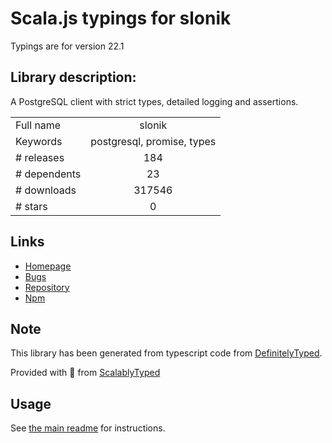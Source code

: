 
# Scala.js typings for slonik

Typings are for version 22.1

## Library description:
A PostgreSQL client with strict types, detailed logging and assertions.

|                    |                 |
| ------------------ | :-------------: |
| Full name          | slonik |
| Keywords           | postgresql, promise, types |
| # releases         | 184 |
| # dependents       | 23 |
| # downloads        | 317546 |
| # stars            | 0 |

## Links
- [Homepage](https://github.com/gajus/slonik#readme)
- [Bugs](https://github.com/gajus/slonik/issues)
- [Repository](https://github.com/gajus/slonik)
- [Npm](https://www.npmjs.com/package/slonik)
    


## Note
This library has been generated from typescript code from [DefinitelyTyped](https://definitelytyped.org).

Provided with :purple_heart: from [ScalablyTyped](https://github.com/oyvindberg/ScalablyTyped)

## Usage
See [the main readme](../../readme.md) for instructions.


